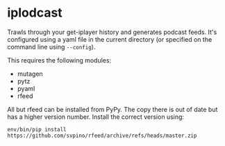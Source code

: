 # iplodcast
Trawls through your get-iplayer history and generates podcast feeds. It's configured using a yaml file in the current directory (or specified on the command line using `--config`).

This requires the following modules:

* mutagen
* pytz
* pyaml
* rfeed

All but rfeed can be installed from PyPy. The copy there is out of date but has a higher version number. Install the correct version using:

```
env/bin/pip install https://github.com/svpino/rfeed/archive/refs/heads/master.zip
```
